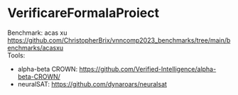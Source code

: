# VerificareFormalaProiect

Benchmark: acas xu https://github.com/ChristopherBrix/vnncomp2023_benchmarks/tree/main/benchmarks/acasxu <br />
Tools: <br />
 * alpha-beta CROWN: https://github.com/Verified-Intelligence/alpha-beta-CROWN/ <br />
 * neuralSAT: https://github.com/dynaroars/neuralsat <br />


